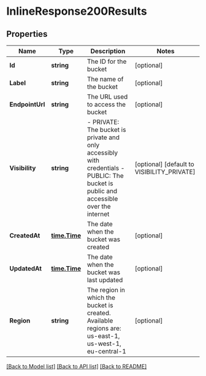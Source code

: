 # InlineResponse200Results

## Properties

Name | Type | Description | Notes
------------ | ------------- | ------------- | -------------
**Id** | **string** | The ID for the bucket | [optional] 
**Label** | **string** | The name of the bucket | [optional] 
**EndpointUrl** | **string** | The URL used to access the bucket | [optional] 
**Visibility** | **string** | - PRIVATE: The bucket is private and only accessibly with credentials  - PUBLIC: The bucket is public and accessible over the internet | [optional] [default to VISIBILITY_PRIVATE]
**CreatedAt** | [**time.Time**](time.Time.md) | The date when the bucket was created | [optional] 
**UpdatedAt** | [**time.Time**](time.Time.md) | The date when the bucket was last updated | [optional] 
**Region** | **string** | The region in which the bucket is created. Available regions are: us-east-1, us-west-1, eu-central-1 | [optional] 

[[Back to Model list]](../README.md#documentation-for-models) [[Back to API list]](../README.md#documentation-for-api-endpoints) [[Back to README]](../README.md)


